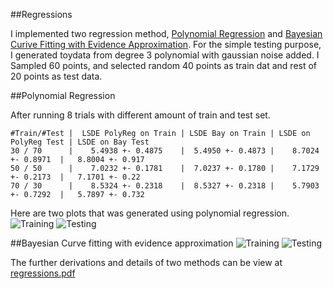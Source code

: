 ##Regressions

I implemented two regression method, [Polynomial Regression](https://raw.github.com/jiwoongim/mlTool/master/regressions/polyRegression.py)
and [Bayesian Curive Fitting with Evidence Approximation](https://raw.github.com/jiwoongim/mlTool/master/regressions/bayesianCurveFit_EvidenceApproximation.py).
For the simple testing purpose, I generated toydata from degree 3 polynomial with gaussian noise added. I Sampled 60
points, and selected random 40 points as train dat and rest of 20 points as test data. 

##Polynomial Regression

After running 8 trials with different amount of train and test set.
```
#Train/#Test |  LSDE PolyReg on Train | LSDE Bay on Train | LSDE on PolyReg Test | LSDE on Bay Test
30 / 70      |    5.4938 +- 0.4875    |  5.4950 +- 0.4873 |    8.7024 +- 0.8971  |   8.8004 +- 0.917
50 / 50      |    7.0232 +- 0.1781    |  7.0237 +- 0.1780 |    7.1729 +- 0.2173  |   7.1701 +- 0.22
70 / 30      |    8.5324 +- 0.2318    |  8.5327 +- 0.2318 |    5.7903 +- 0.7292  |   5.7897 +- 0.732

```


Here are two plots that was generated using polynomial regression.
![Training](https://raw.github.com/jiwoongim/mlTool/master/Regressions/images/polyRegTrain.png)
![Testing](https://raw.github.com/jiwoongim/mlTool/master/Regressions/images/polyRegTest.png)


##Bayesian Curve fitting with evidence approximation
![Training](https://raw.github.com/jiwoongim/mlTool/master/Regressions/images/bayesianTrain.png)
![Testing](https://raw.github.com/jiwoongim/mlTool/master/Regressions/images/bayesianTest.png)

The further derivations and details of two methods can be view at 
[regressions.pdf](https://github.com/jiwoongim/mlTool/blob/master/Regressions/regressions.pdf)

